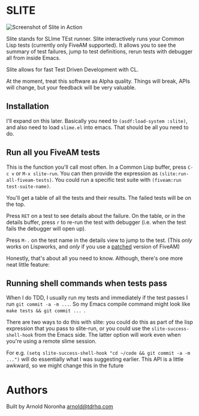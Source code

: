 
# SLITE

![Screenshot of Slite in Action](https://tdrhq.com/slite-screenshot.png)

Slite stands for SLIme TEst runner. Slite interactively runs your
Common Lisp tests (currently only FiveAM supported). It allows you to
see the summary of test failures, jump to test definitions, rerun
tests with debugger all from inside Emacs.

Slite allows for fast Test Driven Development with CL.

At the moment, treat this software as Alpha quality. Things will
break, APIs will change, but your feedback will be very valuable.

## Installation

I'll expand on this later. Basically you need to `(asdf:load-system
:slite)`, and also need to load `slime.el` into emacs. That should be
all you need to do.

## Run all you FiveAM tests

This is the function you'll call most often. In a Common Lisp buffer,
press `C-c v` or `M-x slite-run`. You can then provide the expression
as `(slite:run-all-fiveam-tests)`. You could run a specific test suite
with `(fiveam:run test-suite-name)`.

You'll get a table of all the tests and their results. The failed
tests will be on the top.

Press `RET` on a test to see details about the failure. On the table,
or in the details buffer, press `r` to re-run the test with debugger
(i.e. when the test fails the debugger will open up).

Press `M-.` on the test name in the details view to jump to the
test. (This *only* works on Lispworks, and *only* if you use a
[patched](https://github.com/tdrhq/fiveam) version of FiveAM)

Honestly, that's about all you need to know. Although, there's one
more neat little feature:


## Running shell commands when tests pass

When I do TDD, I usually run my tests and immediately if the test
passes I run `git commit -a -m ...`. So my Emacs compile command might
look like `make tests && git commit ... `.

There are two ways to do this with slite: you could do this as part of
the lisp expression that you pass to slite-run, or you could use the
`slite-success-shell-hook` from the Emacs side. The latter option will
work even when you're using a remote slime session.

For e.g. `(setq slite-success-shell-hook "cd ~/code && git commit -a
-m ...")` will do essentially what I was suggesting earlier. This API
is a little awkward, so we might change this in the future

# Authors

Built by Arnold Noronha <arnold@tdrhq.com>
